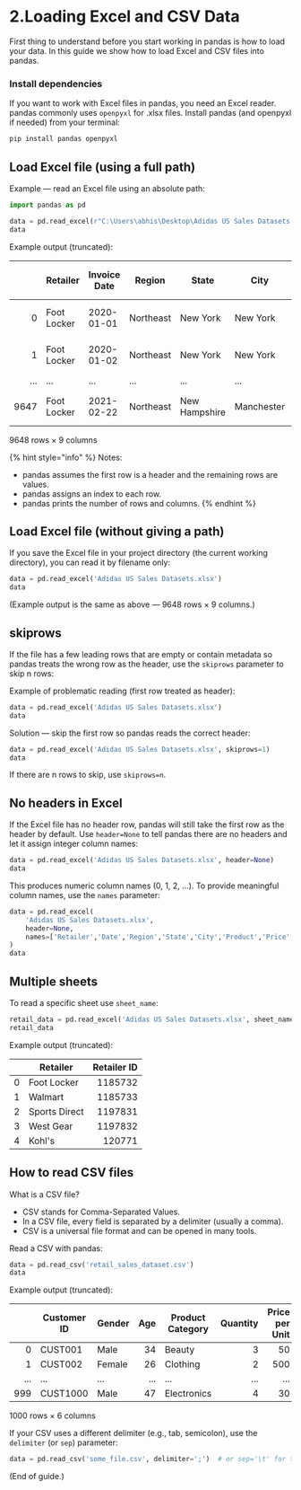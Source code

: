 # 2.Loading Excel and CSV Data

First thing to understand before you start working in pandas is how to load your data. In this guide we show how to load Excel and CSV files into pandas.

### Install dependencies

If you want to work with Excel files in pandas, you need an Excel reader. pandas commonly uses `openpyxl` for .xlsx files. Install pandas (and openpyxl if needed) from your terminal:

```bash
pip install pandas openpyxl
```

## Load Excel file (using a full path)

Example — read an Excel file using an absolute path:

```python
import pandas as pd

data = pd.read_excel(r"C:\Users\abhis\Desktop\Adidas US Sales Datasets.xlsx")
data
```

Example output (truncated):

|      | Retailer    | Invoice Date | Region    | State         | City       | Product                 | Price per Unit | Units Sold | Sales Method |
| ---: | ----------- | ------------ | --------- | ------------- | ---------- | ----------------------- | -------------: | ---------: | ------------ |
|    0 | Foot Locker | 2020-01-01   | Northeast | New York      | New York   | Men's Street Footwear   |           50.0 |       1200 | In-store     |
|    1 | Foot Locker | 2020-01-02   | Northeast | New York      | New York   | Men's Athletic Footwear |           50.0 |       1000 | In-store     |
|  ... | ...         | ...          | ...       | ...           | ...        | ...                     |            ... |        ... | ...          |
| 9647 | Foot Locker | 2021-02-22   | Northeast | New Hampshire | Manchester | Women's Street Footwear |           29.0 |         83 | Outlet       |

9648 rows × 9 columns

{% hint style="info" %}
Notes:

* pandas assumes the first row is a header and the remaining rows are values.
* pandas assigns an index to each row.
* pandas prints the number of rows and columns.
{% endhint %}

## Load Excel file (without giving a path)

If you save the Excel file in your project directory (the current working directory), you can read it by filename only:

```python
data = pd.read_excel('Adidas US Sales Datasets.xlsx')
data
```

(Example output is the same as above — 9648 rows × 9 columns.)

## skiprows

If the file has a few leading rows that are empty or contain metadata so pandas treats the wrong row as the header, use the `skiprows` parameter to skip n rows:

Example of problematic reading (first row treated as header):

```python
data = pd.read_excel('Adidas US Sales Datasets.xlsx')
data
```

Solution — skip the first row so pandas reads the correct header:

```python
data = pd.read_excel('Adidas US Sales Datasets.xlsx', skiprows=1)
data
```

If there are n rows to skip, use `skiprows=n`.

## No headers in Excel

If the Excel file has no header row, pandas will still take the first row as the header by default. Use `header=None` to tell pandas there are no headers and let it assign integer column names:

```python
data = pd.read_excel('Adidas US Sales Datasets.xlsx', header=None)
data
```

This produces numeric column names (0, 1, 2, ...). To provide meaningful column names, use the `names` parameter:

```python
data = pd.read_excel(
    'Adidas US Sales Datasets.xlsx',
    header=None,
    names=['Retailer','Date','Region','State','City','Product','Price','Units Sold','Sales Method']
)
data
```

## Multiple sheets

To read a specific sheet use `sheet_name`:

```python
retail_data = pd.read_excel('Adidas US Sales Datasets.xlsx', sheet_name='Retailer Details')
retail_data
```

Example output (truncated):

|    | Retailer      | Retailer ID |
| -: | ------------- | ----------: |
|  0 | Foot Locker   |     1185732 |
|  1 | Walmart       |     1185733 |
|  2 | Sports Direct |     1197831 |
|  3 | West Gear     |     1197832 |
|  4 | Kohl's        |      120771 |

## How to read CSV files

What is a CSV file?

* CSV stands for Comma-Separated Values.
* In a CSV file, every field is separated by a delimiter (usually a comma).
* CSV is a universal file format and can be opened in many tools.

Read a CSV with pandas:

```python
data = pd.read_csv('retail_sales_dataset.csv')
data
```

Example output (truncated):

|     | Customer ID | Gender | Age | Product Category | Quantity | Price per Unit |
| --: | ----------- | ------ | --: | ---------------- | -------: | -------------: |
|   0 | CUST001     | Male   |  34 | Beauty           |        3 |             50 |
|   1 | CUST002     | Female |  26 | Clothing         |        2 |            500 |
| ... | ...         | ...    | ... | ...              |      ... |            ... |
| 999 | CUST1000    | Male   |  47 | Electronics      |        4 |             30 |

1000 rows × 6 columns

If your CSV uses a different delimiter (e.g., tab, semicolon), use the `delimiter` (or `sep`) parameter:

```python
data = pd.read_csv('some_file.csv', delimiter=';')  # or sep='\t' for tabs
```

(End of guide.)
